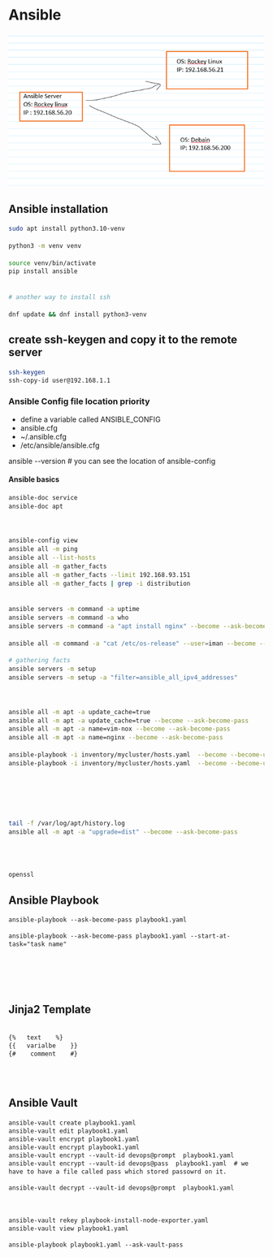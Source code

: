# Ansible

![img](img/1.png)


## Ansible installation
```bash
sudo apt install python3.10-venv

python3 -m venv venv

source venv/bin/activate
pip install ansible


# another way to install ssh

dnf update && dnf install python3-venv

```





## create ssh-keygen and copy it to the remote server
```bash
ssh-keygen
ssh-copy-id user@192.168.1.1

```


### Ansible Config file location priority
* define a variable called ANSIBLE_CONFIG
* ansible.cfg
* ~/.ansible.cfg
* /etc/ansible/ansible.cfg


ansible --version # you can see the location of ansible-config

 

#### Ansible basics
```bash
ansible-doc service
ansible-doc apt



ansible-config view
ansible all -m ping
ansible all --list-hosts
ansible all -m gather_facts
ansible all -m gather_facts --limit 192.168.93.151
ansible all -m gather_facts | grep -i distribution


ansible servers -m command -a uptime
ansible servers -m command -a who
ansible servers -m command -a "apt install nginx" --become --ask-become-pass

ansible all -m command -a "cat /etc/os-release" --user=iman --become --ask-become-pass --become-user=root

# gathering facts
ansible servers -m setup
ansible servers -m setup -a "filter=ansible_all_ipv4_addresses"



ansible all -m apt -a update_cache=true
ansible all -m apt -a update_cache=true --become --ask-become-pass
ansible all -m apt -a name=vim-nox --become --ask-become-pass
ansible all -m apt -a name=nginx --become --ask-become-pass

ansible-playbook -i inventory/mycluster/hosts.yaml  --become --become-user=root --ask-become-pass cluster.yml
ansible-playbook -i inventory/mycluster/hosts.yaml  --become --become-user=root --ask-become-pass upgrade-cluster.yml






tail -f /var/log/apt/history.log
ansible all -m apt -a "upgrade=dist" --become --ask-become-pass




openssl 

```


## Ansible Playbook

```
ansible-playbook --ask-become-pass playbook1.yaml

ansible-playbook --ask-become-pass playbook1.yaml --start-at-task="task name"






```

## Jinja2 Template
```

{%   text    %}
{{   varialbe    }}     
{#    comment    #}




```




## Ansible Vault

```
ansible-vault create playbook1.yaml
ansible-vault edit playbook1.yaml
ansible-vault encrypt playbook1.yaml
ansible-vault encrypt playbook1.yaml
ansible-vault encrypt --vault-id devops@prompt  playbook1.yaml
ansible-vault encrypt --vault-id devops@pass  playbook1.yaml  # we have to have a file called pass which stored passowrd on it.

ansible-vault decrypt --vault-id devops@prompt  playbook1.yaml



ansible-vault rekey playbook-install-node-exporter.yaml
ansible-vault view playbook1.yaml

ansible-playbook playbook1.yaml --ask-vault-pass





```